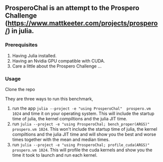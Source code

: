 ## ProsperoChal is an attempt to the Prospero Challenge (https://www.mattkeeter.com/projects/prospero/) in julia.

### Prerequisites
1. Having Julia installed.
2. Having an Nvidia GPU compatible with CUDA.
3. Care a little about the Prospero Challenge ...

### Usage
Clone the repo

They are three ways to run this benchmark, 
1. run the app `julia --project -e "using ProsperoChal"  prospero.vm 1024` and time it on your operating system. This will include the startup time of julia, the kernel compiltions and the julia JIT time.
2. run `julia --project -e "using ProsperoChal; bench_proper(ARGS)"  prospero.vm 1024`. This won't include the startup time of julia, the kernel compiltions and the julia JIT time and will show you the best and worse times together with the mean and median times.
3. run `julia --project -e "using ProsperoChal; profile_cuda(ARGS)"  prospero.vm 1024`. This will profile the cuda kernels and show you the time it took to launch and run each kernel.
